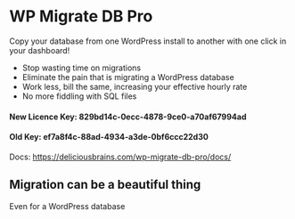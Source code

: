 # WP Migrate DB Pro

Copy your database from one WordPress install to another with one click in your dashboard!

* Stop wasting time on migrations
* Eliminate the pain that is migrating a WordPress database
* Work less, bill the same, increasing your effective hourly rate
* No more fiddling with SQL files

#### New Licence Key: 829bd14c-0ecc-4878-9ce0-a70af67994ad	

#### Old Key: ef7a8f4c-88ad-4934-a3de-0bf6ccc22d30

Docs: https://deliciousbrains.com/wp-migrate-db-pro/docs/

## Migration can be a beautiful thing
Even for a WordPress database 
